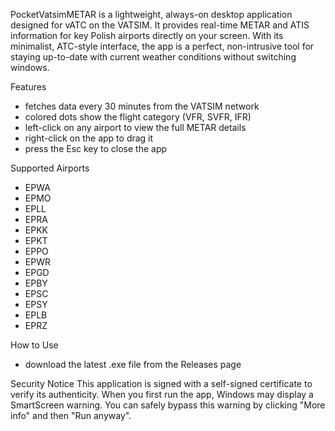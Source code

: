 PocketVatsimMETAR is a lightweight, always-on desktop application designed for vATC on the VATSIM. It provides real-time METAR and ATIS information for key Polish airports directly on your screen. With its minimalist, ATC-style interface, the app is a perfect, non-intrusive tool for staying up-to-date with current weather conditions without switching windows.

Features
- fetches data every 30 minutes from the VATSIM network
- colored dots show the flight category (VFR, SVFR, IFR)
- left-click on any airport to view the full METAR details
- right-click on the app to drag it
- press the Esc key to close the app

Supported Airports
- EPWA
- EPMO
- EPLL
- EPRA
- EPKK
- EPKT
- EPPO
- EPWR
- EPGD
- EPBY
- EPSC
- EPSY
- EPLB
- EPRZ

How to Use
- download the latest .exe file from the Releases page

Security Notice
This application is signed with a self-signed certificate to verify its authenticity. When you first run the app, Windows may display a SmartScreen warning. You can safely bypass this warning by clicking "More info" and then "Run anyway".
